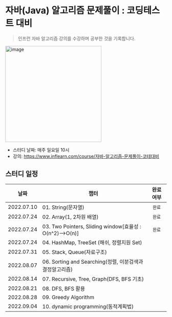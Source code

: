 # 자바(Java) 알고리즘 문제풀이 : 코딩테스트 대비

> 인프런 자바 알고리즘 강의를 수강하며 공부한 것을 기록합니다.
<img width="300" alt="image" src="https://user-images.githubusercontent.com/46523628/177321983-2ad71568-6721-4c42-8661-efd116d3a445.png">

* 스터디 날짜: 매주 일요일 10시
* 강의: https://www.inflearn.com/course/자바-알고리즘-문제풀이-코테대비

## 스터디 일정

| 날짜 | 챕터 | 완료 여부 |
| --- | --- | :---: |
| 2022.07.10 | 01. String(문자열) | `완료` |
| 2022.07.24 | 02. Array(1, 2차원 배열) | `완료` |
| 2022.07.24 | 03. Two Pointers, Sliding window[효율성 : O(n^2)-->O(n)] | `완료` |
| 2022.07.24 | 04. HashMap, TreeSet (해쉬, 정렬지원 Set) | |
| 2022.07.31 | 05. Stack, Queue(자료구조) | |
| 2022.08.07 | 06. Sorting and Searching(정렬, 이분검색과 결정알고리즘) | |
| 2022.08.14 | 07. Recursive, Tree, Graph(DFS, BFS 기초) | |
| 2022.08.21 | 08. DFS, BFS 활용 | |
| 2022.08.28 | 09. Greedy Algorithm | |
| 2022.09.04 | 10. dynamic programming(동적계획법) | |
